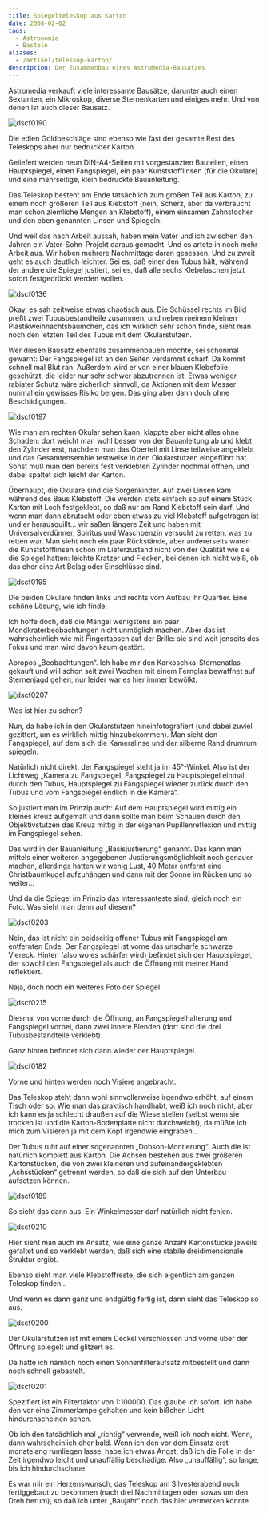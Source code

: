```yaml
---
title: Spiegelteleskop aus Karton
date: 2008-02-02
tags:
  - Astronomie
  - Basteln
aliases:
  - /artikel/teleskop-karton/
description: Der Zusammenbau eines AstroMedia-Bausatzes
---
```

Astromedia verkauft viele interessante Bausätze, darunter auch einen Sextanten, ein Mikroskop, diverse Sternenkarten und einiges mehr. Und von denen ist auch dieser Bausatz.

![dscf0190](dscf0190.jpg)

Die edlen Goldbeschläge sind ebenso wie fast der gesamte Rest des Teleskops aber nur bedruckter Karton.

Geliefert werden neun DIN-A4-Seiten mit vorgestanzten Bauteilen, einen Hauptspiegel, einen Fangspiegel, ein paar Kunststofflinsen (für die Okulare) und eine mehrseitige, klein bedruckte Bauanleitung.

Das Teleskop besteht am Ende tatsächlich zum großen Teil aus Karton, zu einem noch größeren Teil aus Klebstoff (nein, Scherz, aber da verbraucht man schon ziemliche Mengen an Klebstoff), einem einsamen Zahnstocher und den eben genannten Linsen und Spiegeln.

Und weil das nach Arbeit aussah, haben mein Vater und ich zwischen den Jahren ein Vater-Sohn-Projekt daraus gemacht. Und es artete in noch mehr Arbeit aus. Wir haben mehrere Nachmittage daran gesessen. Und zu zweit geht es auch deutlich leichter. Sei es, daß einer den Tubus hält, während der andere die Spiegel justiert, sei es, daß alle sechs Klebelaschen jetzt sofort festgedrückt werden wollen.

![dscf0136](dscf0136.jpg)

Okay, es sah zeitweise etwas chaotisch aus. Die Schüssel rechts im Bild preßt zwei Tubusbestandteile zusammen, und neben meinem kleinen Plastikweihnachtsbäumchen, das ich wirklich sehr schön finde, sieht man noch den letzten Teil des Tubus mit dem Okularstutzen.

Wer diesen Bausatz ebenfalls zusammenbauen möchte, sei schonmal gewarnt: Der Fangspiegel ist an den Seiten verdammt scharf. Da kommt schnell mal Blut ran. Außerdem wird er von einer blauen Klebefolie geschützt, die leider nur sehr schwer abzutrennen ist. Etwas weniger rabiater Schutz wäre sicherlich sinnvoll, da Aktionen mit dem Messer nunmal ein gewisses Risiko bergen. Das ging aber dann doch ohne Beschädigungen.

![dscf0197](dscf0197.jpg)

Wie man am rechten Okular sehen kann, klappte aber nicht alles ohne Schaden: dort weicht man wohl besser von der Bauanleitung ab und klebt den Zylinder erst, nachdem man das Oberteil mit Linse teilweise angeklebt und das Gesamtensemble testweise in den Okularstutzen eingeführt hat. Sonst muß man den bereits fest verklebten Zylinder nochmal öffnen, und dabei spaltet sich leicht der Karton.

Überhaupt, die Okulare sind die Sorgenkinder. Auf zwei Linsen kam während des Baus Klebstoff. Die werden stets einfach so auf einem Stück Karton mit Loch festgeklebt, so daß nur am Rand Klebstoff sein darf. Und wenn man dann abrutscht oder eben etwas zu viel Klebstoff aufgetragen ist und er herausquillt… wir saßen längere Zeit und haben mit Universalverdünner, Spiritus und Waschbenzin versucht zu retten, was zu retten war. Man sieht noch ein paar Rückstände, aber andererseits waren die Kunststofflinsen schon im Lieferzustand nicht von der Qualität wie sie die Spiegel hatten: leichte Kratzer und Flecken, bei denen ich nicht weiß, ob das eher eine Art Belag oder Einschlüsse sind.

![dscf0195](dscf0195.jpg)

Die beiden Okulare finden links und rechts vom Aufbau ihr Quartier. Eine schöne Lösung, wie ich finde.

Ich hoffe doch, daß die Mängel wenigstens ein paar Mondkraterbeobachtungen nicht unmöglich machen. Aber das ist wahrscheinlich wie mit Fingertapsen auf der Brille: sie sind weit jenseits des Fokus und man wird davon kaum gestört.

Apropos „Beobachtungen“. Ich habe mir den Karkoschka-Sternenatlas gekauft und will schon seit zwei Wochen mit einem Fernglas bewaffnet auf Sternenjagd gehen, nur leider war es hier immer bewölkt.

![dscf0207](dscf0207.jpg)

Was ist hier zu sehen?

Nun, da habe ich in den Okularstutzen hineinfotografiert (und dabei zuviel gezittert, um es wirklich mittig hinzubekommen). Man sieht den Fangspiegel, auf dem sich die Kameralinse und der silberne Rand drumrum spiegeln.

Natürlich nicht direkt, der Fangspiegel steht ja im 45°-Winkel. Also ist der Lichtweg „Kamera zu Fangspiegel, Fangspiegel zu Hauptspiegel einmal durch den Tubus, Hauptspiegel zu Fangspiegel wieder zurück durch den Tubus und vom Fangspiegel endlich in die Kamera“.

So justiert man im Prinzip auch: Auf dem Hauptspiegel wird mittig ein kleines kreuz aufgemalt und dann sollte man beim Schauen durch den Objektivstutzen das Kreuz mittig in der eigenen Pupillenreflexion und mittig im Fangspiegel sehen.

Das wird in der Bauanleitung „Basisjustierung“ genannt. Das kann man mittels einer weiteren angegebenen Justierungsmöglichkeit noch genauer machen, allerdings hatten wir wenig Lust, 40 Meter entfernt eine Christbaumkugel aufzuhängen und dann mit der Sonne im Rücken und so weiter…

Und da die Spiegel im Prinzip das Interessanteste sind, gleich noch ein Foto. Was sieht man denn auf diesem?

![dscf0203](dscf0203.jpg)

Nein, das ist nicht ein beidseitig offener Tubus mit Fangspiegel am entfernten Ende. Der Fangspiegel ist vorne das unscharfe schwarze Viereck. Hinten (also wo es schärfer wird) befindet sich der Hauptspiegel, der sowohl den Fangspiegel als auch die Öffnung mit meiner Hand reflektiert.

Naja, doch noch ein weiteres Foto der Spiegel.

![dscf0215](dscf0215.jpg)

Diesmal von vorne durch die Öffnung, an Fangspiegelhalterung und Fangspiegel vorbei, dann zwei innere Blenden (dort sind die drei Tubusbestandteile verklebt).

Ganz hinten befindet sich dann wieder der Hauptspiegel.

![dscf0182](dscf0182.jpg)

Vorne und hinten werden noch Visiere angebracht.

Das Teleskop steht dann wohl sinnvollerweise irgendwo erhöht, auf einem Tisch oder so. Wie man das praktisch handhabt, weiß ich noch nicht, aber ich kann es ja schlecht draußen auf die Wiese stellen (selbst wenn sie trocken ist und die Karton-Bodenplatte nicht durchweicht), da müßte ich mich zum Visieren ja mit dem Kopf irgendwie eingraben…

Der Tubus ruht auf einer sogenannten „Dobson-Montierung“. Auch die ist natürlich komplett aus Karton. Die Achsen bestehen aus zwei größeren Kartonstücken, die von zwei kleineren und aufeinandergeklebten „Achsstücken“ getrennt werden, so daß sie sich auf den Unterbau aufsetzen können.

![dscf0189](dscf0189.jpg)

So sieht das dann aus. Ein Winkelmesser darf natürlich nicht fehlen.

![dscf0210](dscf0210.jpg)

Hier sieht man auch im Ansatz, wie eine ganze Anzahl Kartonstücke jeweils gefaltet und so verklebt werden, daß sich eine stabile dreidimensionale Struktur ergibt.

Ebenso sieht man viele Klebstoffreste, die sich eigentlich am ganzen Teleskop finden…

Und wenn es dann ganz und endgültig fertig ist, dann sieht das Teleskop so aus.

![dscf0200](dscf0200.jpg)

Der Okularstutzen ist mit einem Deckel verschlossen und vorne über der Öffnung spiegelt und glitzert es.

Da hatte ich nämlich noch einen Sonnenfilteraufsatz mitbestellt und dann noch schnell gebastelt.

![dscf0201](dscf0201.jpg)

Spezifiert ist ein Filterfaktor von 1:100000. Das glaube ich sofort. Ich habe den vor eine Zimmerlampe gehalten und kein bißchen Licht hindurchscheinen sehen.

Ob ich den tatsächlich mal „richtig“ verwende, weiß ich noch nicht. Wenn, dann wahrscheinlich eher bald. Wenn ich den vor dem Einsatz erst monatelang rumliegen lasse, habe ich etwas Angst, daß ich die Folie in der Zeit irgendwo leicht und unauffällig beschädige. Also „unauffällig“, so lange, bis ich hindurchschaue.

Es war mir ein Herzenswunsch, das Teleskop am Silvesterabend noch fertiggebaut zu bekommen (nach drei Nachmittagen oder sowas um den Dreh herum), so daß ich unter „Baujahr“ noch das hier vermerken konnte. 